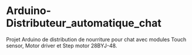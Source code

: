 # Arduino-Distributeur_automatique_chat
Projet Arduino de distribution de nourriture pour chat avec modules Touch sensor, Motor driver et Step motor 28BYJ-48.
